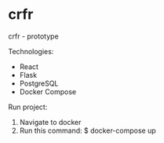 # crfr
crfr - prototype

Technologies:
- React
- Flask
- PostgreSQL
- Docker Compose 


Run project:
1. Navigate to docker
1. Run this command:
    $ docker-compose up 